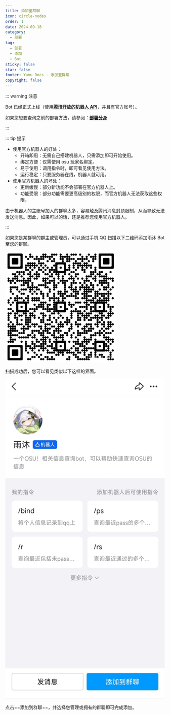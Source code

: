 ```yaml
---
title: 添加至群聊
icon: circle-nodes
order: 1
date: 2024-09-18
category:
  - 部署
tag:
  - 部署
  - 添加
  - Bot
sticky: false
star: false
footer: Yumu Docs - 添加至群聊
copyright: false
---
```


::: warning 注意

Bot 已经正式上线（使用[**腾讯开放的机器人 API**](https://bot.q.qq.com/wiki)，并且有官方账号）。

如果您想要查询之前的部署方法，请参阅：[**部署分身**](./legacy.md)

:::

::: tip 提示

- 使用官方机器人的好处：
    - 开箱即用：无需自己搭建机器人，只需添加即可开始使用。
    - 绑定方便：仅需使用 osu 玩家名绑定。
    - 易于使用：调用指令时，即可看见使用方法。
    - 运行稳定：只要服务器在线，机器人就可用。
- 使用官方机器人的坏处：
    - 更新缓慢：部分新功能不会部署在官方机器人上。
    - 功能受限：部分功能需要更高级别的权限，而官方机器人无法获取这些权限。

由于机器人的主账号加入的群聊太多，容易触及腾讯消息封顶限制，从而导致无法发送消息。因此，如果可以的话，还是推荐您使用官方机器人。

:::

如果您是某群聊的群主或管理员，可以通过手机 QQ 扫描以下二维码添加雨沐 Bot 至您的群聊。

![二维码](./img/QRCode.png)

扫描成功后，您可以看见类似以下这样的界面。

![邀请界面](./img/invite.jpg)

点击==添加到群聊==，并选择您管理或拥有的群聊即可完成添加。

